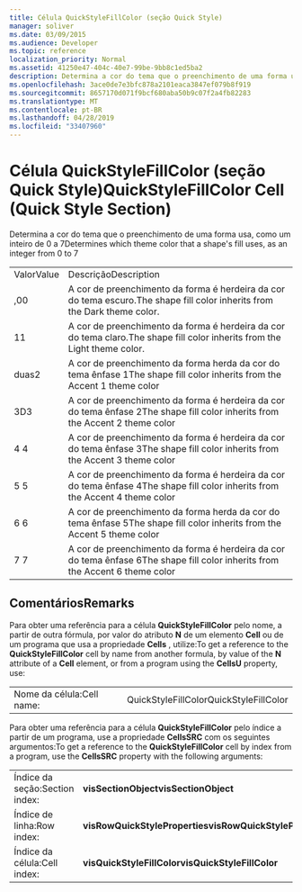 ```yaml
---
title: Célula QuickStyleFillColor (seção Quick Style)
manager: soliver
ms.date: 03/09/2015
ms.audience: Developer
ms.topic: reference
localization_priority: Normal
ms.assetid: 41250e47-404c-40e7-99be-9bb8c1ed5ba2
description: Determina a cor do tema que o preenchimento de uma forma usa, como um inteiro de 0 a 7
ms.openlocfilehash: 3ace0de7e3bfc878a2101eaca3847ef079b8f919
ms.sourcegitcommit: 8657170d071f9bcf680aba50b9c07f2a4fb82283
ms.translationtype: MT
ms.contentlocale: pt-BR
ms.lasthandoff: 04/28/2019
ms.locfileid: "33407960"
---
```

# <a name="quickstylefillcolor-cell-quick-style-section"></a><span data-ttu-id="3b283-103">Célula QuickStyleFillColor (seção Quick Style)</span><span class="sxs-lookup"><span data-stu-id="3b283-103">QuickStyleFillColor Cell (Quick Style Section)</span></span>

<span data-ttu-id="3b283-104">Determina a cor do tema que o preenchimento de uma forma usa, como um inteiro de 0 a 7</span><span class="sxs-lookup"><span data-stu-id="3b283-104">Determines which theme color that a shape's fill uses, as an integer from 0 to 7</span></span>
  
|||
|:-----|:-----|
|<span data-ttu-id="3b283-105">Valor</span><span class="sxs-lookup"><span data-stu-id="3b283-105">Value</span></span>  <br/> |<span data-ttu-id="3b283-106">Descrição</span><span class="sxs-lookup"><span data-stu-id="3b283-106">Description</span></span>  <br/> |
|<span data-ttu-id="3b283-107">,0</span><span class="sxs-lookup"><span data-stu-id="3b283-107">0</span></span>  <br/> |<span data-ttu-id="3b283-108">A cor de preenchimento da forma é herdeira da cor do tema escuro.</span><span class="sxs-lookup"><span data-stu-id="3b283-108">The shape fill color inherits from the Dark theme color.</span></span>  <br/> |
|<span data-ttu-id="3b283-109">1</span><span class="sxs-lookup"><span data-stu-id="3b283-109">1</span></span>  <br/> |<span data-ttu-id="3b283-110">A cor de preenchimento da forma é herdeira da cor do tema claro.</span><span class="sxs-lookup"><span data-stu-id="3b283-110">The shape fill color inherits from the Light theme color.</span></span>  <br/> |
|<span data-ttu-id="3b283-111">duas</span><span class="sxs-lookup"><span data-stu-id="3b283-111">2</span></span>  <br/> |<span data-ttu-id="3b283-112">A cor de preenchimento da forma herda da cor do tema ênfase 1</span><span class="sxs-lookup"><span data-stu-id="3b283-112">The shape fill color inherits from the Accent 1 theme color</span></span>  <br/> |
|<span data-ttu-id="3b283-113">3D</span><span class="sxs-lookup"><span data-stu-id="3b283-113">3</span></span>  <br/> |<span data-ttu-id="3b283-114">A cor de preenchimento da forma é herdeira da cor do tema ênfase 2</span><span class="sxs-lookup"><span data-stu-id="3b283-114">The shape fill color inherits from the Accent 2 theme color</span></span>  <br/> |
|<span data-ttu-id="3b283-115">4 </span><span class="sxs-lookup"><span data-stu-id="3b283-115">4</span></span>  <br/> |<span data-ttu-id="3b283-116">A cor de preenchimento da forma é herdeira da cor do tema ênfase 3</span><span class="sxs-lookup"><span data-stu-id="3b283-116">The shape fill color inherits from the Accent 3 theme color</span></span>  <br/> |
|<span data-ttu-id="3b283-117">5 </span><span class="sxs-lookup"><span data-stu-id="3b283-117">5</span></span>  <br/> |<span data-ttu-id="3b283-118">A cor de preenchimento da forma é herdeira da cor do tema ênfase 4</span><span class="sxs-lookup"><span data-stu-id="3b283-118">The shape fill color inherits from the Accent 4 theme color</span></span>  <br/> |
|<span data-ttu-id="3b283-119">6 </span><span class="sxs-lookup"><span data-stu-id="3b283-119">6</span></span>  <br/> |<span data-ttu-id="3b283-120">A cor de preenchimento da forma herda da cor do tema ênfase 5</span><span class="sxs-lookup"><span data-stu-id="3b283-120">The shape fill color inherits from the Accent 5 theme color</span></span>  <br/> |
|<span data-ttu-id="3b283-121">7 </span><span class="sxs-lookup"><span data-stu-id="3b283-121">7</span></span>  <br/> |<span data-ttu-id="3b283-122">A cor de preenchimento da forma é herdeira da cor do tema ênfase 6</span><span class="sxs-lookup"><span data-stu-id="3b283-122">The shape fill color inherits from the Accent 6 theme color</span></span>  <br/> |
   
## <a name="remarks"></a><span data-ttu-id="3b283-123">Comentários</span><span class="sxs-lookup"><span data-stu-id="3b283-123">Remarks</span></span>

<span data-ttu-id="3b283-124">Para obter uma referência para a célula **QuickStyleFillColor** pelo nome, a partir de outra fórmula, por valor do atributo **N** de um elemento **Cell** ou de um programa que usa a propriedade **Cells** , utilize:</span><span class="sxs-lookup"><span data-stu-id="3b283-124">To get a reference to the **QuickStyleFillColor** cell by name from another formula, by value of the **N** attribute of a **Cell** element, or from a program using the **CellsU** property, use:</span></span> 
  
|||
|:-----|:-----|
| <span data-ttu-id="3b283-125">Nome da célula:</span><span class="sxs-lookup"><span data-stu-id="3b283-125">Cell name:</span></span>  <br/> | <span data-ttu-id="3b283-126">QuickStyleFillColor</span><span class="sxs-lookup"><span data-stu-id="3b283-126">QuickStyleFillColor</span></span>  <br/> |
   
<span data-ttu-id="3b283-127">Para obter uma referência para a célula **QuickStyleFillColor** pelo índice a partir de um programa, use a propriedade **CellsSRC** com os seguintes argumentos:</span><span class="sxs-lookup"><span data-stu-id="3b283-127">To get a reference to the **QuickStyleFillColor** cell by index from a program, use the **CellsSRC** property with the following arguments:</span></span> 
  
|||
|:-----|:-----|
| <span data-ttu-id="3b283-128">Índice da seção:</span><span class="sxs-lookup"><span data-stu-id="3b283-128">Section index:</span></span>  <br/> |<span data-ttu-id="3b283-129">**visSectionObject**</span><span class="sxs-lookup"><span data-stu-id="3b283-129">**visSectionObject**</span></span> <br/> |
| <span data-ttu-id="3b283-130">Índice de linha:</span><span class="sxs-lookup"><span data-stu-id="3b283-130">Row index:</span></span>  <br/> |<span data-ttu-id="3b283-131">**visRowQuickStyleProperties**</span><span class="sxs-lookup"><span data-stu-id="3b283-131">**visRowQuickStyleProperties**</span></span> <br/> |
| <span data-ttu-id="3b283-132">Índice da célula:</span><span class="sxs-lookup"><span data-stu-id="3b283-132">Cell index:</span></span>  <br/> |<span data-ttu-id="3b283-133">**visQuickStyleFillColor**</span><span class="sxs-lookup"><span data-stu-id="3b283-133">**visQuickStyleFillColor**</span></span> <br/> |
   

